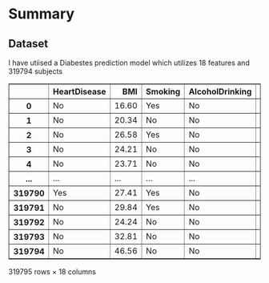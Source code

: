 # Summary

## Dataset
I have utiised a Diabestes prediction model which utilizes 18 features and 319794 subjects


  <div id="df-a2edb229-7905-44cd-8ecc-8a8f295d92f4">
    <div class="colab-df-container">
      <div>

<table border="1" class="dataframe">
  <thead>
    <tr style="text-align: right;">
      <th></th>
      <th>HeartDisease</th>
      <th>BMI</th>
      <th>Smoking</th>
      <th>AlcoholDrinking</th>
      <th>Stroke</th>
      <th>PhysicalHealth</th>
      <th>MentalHealth</th>
      <th>DiffWalking</th>
      <th>Sex</th>
      <th>AgeCategory</th>
      <th>Race</th>
      <th>Diabetic</th>
      <th>PhysicalActivity</th>
      <th>GenHealth</th>
      <th>SleepTime</th>
      <th>Asthma</th>
      <th>KidneyDisease</th>
      <th>SkinCancer</th>
    </tr>
  </thead>
  <tbody>
    <tr>
      <th>0</th>
      <td>No</td>
      <td>16.60</td>
      <td>Yes</td>
      <td>No</td>
      <td>No</td>
      <td>3.0</td>
      <td>30.0</td>
      <td>No</td>
      <td>Female</td>
      <td>55-59</td>
      <td>White</td>
      <td>Yes</td>
      <td>Yes</td>
      <td>Very good</td>
      <td>5.0</td>
      <td>Yes</td>
      <td>No</td>
      <td>Yes</td>
    </tr>
    <tr>
      <th>1</th>
      <td>No</td>
      <td>20.34</td>
      <td>No</td>
      <td>No</td>
      <td>Yes</td>
      <td>0.0</td>
      <td>0.0</td>
      <td>No</td>
      <td>Female</td>
      <td>80 or older</td>
      <td>White</td>
      <td>No</td>
      <td>Yes</td>
      <td>Very good</td>
      <td>7.0</td>
      <td>No</td>
      <td>No</td>
      <td>No</td>
    </tr>
    <tr>
      <th>2</th>
      <td>No</td>
      <td>26.58</td>
      <td>Yes</td>
      <td>No</td>
      <td>No</td>
      <td>20.0</td>
      <td>30.0</td>
      <td>No</td>
      <td>Male</td>
      <td>65-69</td>
      <td>White</td>
      <td>Yes</td>
      <td>Yes</td>
      <td>Fair</td>
      <td>8.0</td>
      <td>Yes</td>
      <td>No</td>
      <td>No</td>
    </tr>
    <tr>
      <th>3</th>
      <td>No</td>
      <td>24.21</td>
      <td>No</td>
      <td>No</td>
      <td>No</td>
      <td>0.0</td>
      <td>0.0</td>
      <td>No</td>
      <td>Female</td>
      <td>75-79</td>
      <td>White</td>
      <td>No</td>
      <td>No</td>
      <td>Good</td>
      <td>6.0</td>
      <td>No</td>
      <td>No</td>
      <td>Yes</td>
    </tr>
    <tr>
      <th>4</th>
      <td>No</td>
      <td>23.71</td>
      <td>No</td>
      <td>No</td>
      <td>No</td>
      <td>28.0</td>
      <td>0.0</td>
      <td>Yes</td>
      <td>Female</td>
      <td>40-44</td>
      <td>White</td>
      <td>No</td>
      <td>Yes</td>
      <td>Very good</td>
      <td>8.0</td>
      <td>No</td>
      <td>No</td>
      <td>No</td>
    </tr>
    <tr>
      <th>...</th>
      <td>...</td>
      <td>...</td>
      <td>...</td>
      <td>...</td>
      <td>...</td>
      <td>...</td>
      <td>...</td>
      <td>...</td>
      <td>...</td>
      <td>...</td>
      <td>...</td>
      <td>...</td>
      <td>...</td>
      <td>...</td>
      <td>...</td>
      <td>...</td>
      <td>...</td>
      <td>...</td>
    </tr>
    <tr>
      <th>319790</th>
      <td>Yes</td>
      <td>27.41</td>
      <td>Yes</td>
      <td>No</td>
      <td>No</td>
      <td>7.0</td>
      <td>0.0</td>
      <td>Yes</td>
      <td>Male</td>
      <td>60-64</td>
      <td>Hispanic</td>
      <td>Yes</td>
      <td>No</td>
      <td>Fair</td>
      <td>6.0</td>
      <td>Yes</td>
      <td>No</td>
      <td>No</td>
    </tr>
    <tr>
      <th>319791</th>
      <td>No</td>
      <td>29.84</td>
      <td>Yes</td>
      <td>No</td>
      <td>No</td>
      <td>0.0</td>
      <td>0.0</td>
      <td>No</td>
      <td>Male</td>
      <td>35-39</td>
      <td>Hispanic</td>
      <td>No</td>
      <td>Yes</td>
      <td>Very good</td>
      <td>5.0</td>
      <td>Yes</td>
      <td>No</td>
      <td>No</td>
    </tr>
    <tr>
      <th>319792</th>
      <td>No</td>
      <td>24.24</td>
      <td>No</td>
      <td>No</td>
      <td>No</td>
      <td>0.0</td>
      <td>0.0</td>
      <td>No</td>
      <td>Female</td>
      <td>45-49</td>
      <td>Hispanic</td>
      <td>No</td>
      <td>Yes</td>
      <td>Good</td>
      <td>6.0</td>
      <td>No</td>
      <td>No</td>
      <td>No</td>
    </tr>
    <tr>
      <th>319793</th>
      <td>No</td>
      <td>32.81</td>
      <td>No</td>
      <td>No</td>
      <td>No</td>
      <td>0.0</td>
      <td>0.0</td>
      <td>No</td>
      <td>Female</td>
      <td>25-29</td>
      <td>Hispanic</td>
      <td>No</td>
      <td>No</td>
      <td>Good</td>
      <td>12.0</td>
      <td>No</td>
      <td>No</td>
      <td>No</td>
    </tr>
    <tr>
      <th>319794</th>
      <td>No</td>
      <td>46.56</td>
      <td>No</td>
      <td>No</td>
      <td>No</td>
      <td>0.0</td>
      <td>0.0</td>
      <td>No</td>
      <td>Female</td>
      <td>80 or older</td>
      <td>Hispanic</td>
      <td>No</td>
      <td>Yes</td>
      <td>Good</td>
      <td>8.0</td>
      <td>No</td>
      <td>No</td>
      <td>No</td>
    </tr>
  </tbody>
</table>
<p>319795 rows × 18 columns</p>
</div>
      <button class="colab-df-convert" onclick="convertToInteractive('df-a2edb229-7905-44cd-8ecc-8a8f295d92f4')"
              title="Convert this dataframe to an interactive table."
              style="display:none;">

        
## Loss Curve    
        
![image](https://github.com/user-attachments/assets/3db0711f-0fcc-4213-ba40-63c9ce227c3b)


## Model Accuracy

![image](https://github.com/user-attachments/assets/7bf9e89b-a266-428d-867c-1903f1c1e114)
        
## Evaluation Metrics

![image](https://github.com/user-attachments/assets/b7798878-4e06-492c-98ab-768ccee29bd3)





  
